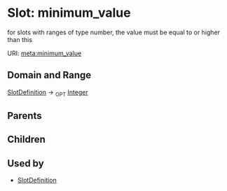 
# Slot: minimum_value


for slots with ranges of type number, the value must be equal to or higher than this

URI: [meta:minimum_value](https://w3id.org/biolink/biolinkml/meta/minimum_value)


## Domain and Range

[SlotDefinition](SlotDefinition.md) ->  <sub>OPT</sub> [Integer](types/Integer.md)

## Parents


## Children


## Used by

 * [SlotDefinition](SlotDefinition.md)
